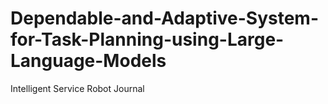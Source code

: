 # Dependable-and-Adaptive-System-for-Task-Planning-using-Large-Language-Models
Intelligent Service Robot Journal
